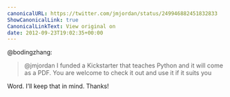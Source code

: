 ```yaml
---
canonicalURL: https://twitter.com/jmjordan/status/249946882451832833
ShowCanonicalLink: true
CanonicalLinkText: View original on
date: 2012-09-23T19:02:35+00:00
---
```

@bodingzhang:

> @jmjordan I funded a Kickstarter that teaches Python and it will come as a PDF. You are welcome to check it out and use it if it suits you

Word. I’ll keep that in mind. Thanks!